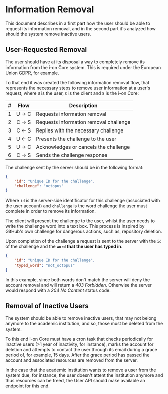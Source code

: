 # Information Removal

This document describes in a first part how the user should be able to request its information removal, and in the second part it's analyzed how should the system remove inactive users.

## User-Requested Removal

The user should have at its disposal a way to completely remove its information from the i-on Core system. This is required under the European Union GDPR, for example.

To that end it was created the following information removal flow, that represents the necessary steps to remove user information at a user's request, where `U` is the user, `C` is the client and `S` is the i-on Core:

#|  Flow  | Description
-|:------:|-------------
1| U -> C | Requests information removal
2| C -> S | Requests information removal challenge
3| C <- S | Replies with the necessary challenge
4| U <- C | Presents the challenge to the user
5| U -> C | Acknowledges or cancels the challenge
6| C -> S | Sends the challenge response

The challenge sent by the server should be in the following format:

```json
{
    "id": "Unique ID for the challenge",
    "challenge": "octopus"
}
```

Where `id` is the server-side identificator for this challenge (associated with the user account) and `challenge` is the word challenge the user must complete in order to remove its information.

The client will present the challenge to the user, whilst the user needs to write the challenge word into a text box. This process is inspired by GitHub's own challenge for dangerous actions, such as, repository deletion.

Upon completion of the challenge a request is sent to the server with the `id` of the challenge and the **`word` that the user has typed in**.

```json
{
    "id": "Unique ID for the challenge",
    "typed_word": "not_octopus"
}
```

In this example, since both words don't match the server will deny the account removal and will return a *403 Forbidden*. Otherwise the server would respond with a *204 No Content* status code.

## Removal of Inactive Users

The system should be able to remove inactive users, that may not belong anymore to the academic institution, and so, those must be deleted from the system.

To this end i-on Core must have a cron task that checks periodically for inactive users (>1 year of inactivity, for instance), marks the account for deletion and attempts to contact the user through its email during a grace period of, for example, 15 days. After the grace period has passed the account and associated resources are removed from the server.

In the case that the academic institution wants to remove a user from the system due, for instance, the user doesn't attent the institution anymore and thus resources can be freed, the User API should make available an endpoint for this end.